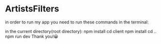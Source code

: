 # ArtistsFilters

in order to run my app you need to run these commands in the terminal:

in the current directory(root directory): npm install
cd client
npm install
cd ..
npm run dev
Thank you!😀
